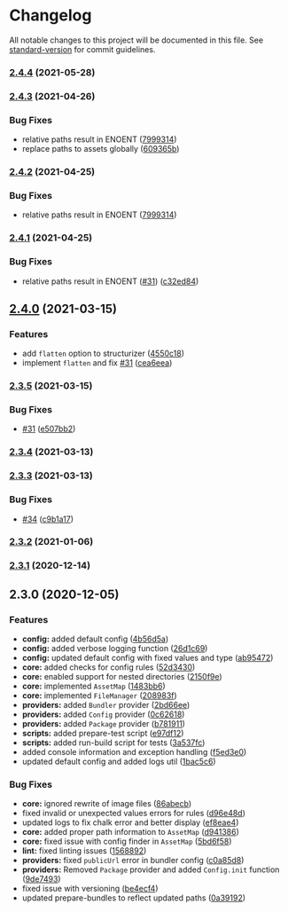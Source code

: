# Changelog

All notable changes to this project will be documented in this file. See [standard-version](https://github.com/conventional-changelog/standard-version) for commit guidelines.

### [2.4.4](https://github.com/samrith-s/parcel-plugin-structurize/compare/v2.4.3...v2.4.4) (2021-05-28)

### [2.4.3](https://github.com/samrith-s/parcel-plugin-structurize/compare/v2.4.0...v2.4.3) (2021-04-26)


### Bug Fixes

* relative paths result in ENOENT ([7999314](https://github.com/samrith-s/parcel-plugin-structurize/commit/79993147e7b8c9a04c1d59284bc23c428b0b12b2))
* replace paths to assets globally ([609365b](https://github.com/samrith-s/parcel-plugin-structurize/commit/609365bad2615171ede9843a06b5065a95abee5f))

### [2.4.2](https://github.com/samrith-s/parcel-plugin-structurize/compare/v2.4.0...v2.4.2) (2021-04-25)


### Bug Fixes

* relative paths result in ENOENT ([7999314](https://github.com/samrith-s/parcel-plugin-structurize/commit/79993147e7b8c9a04c1d59284bc23c428b0b12b2))

### [2.4.1](https://github.com/samrith-s/parcel-plugin-structurize/compare/v2.4.0...v2.4.1) (2021-04-25)


### Bug Fixes

* relative paths result in ENOENT ([#31](https://github.com/samrith-s/parcel-plugin-structurize/issues/31)) ([c32ed84](https://github.com/samrith-s/parcel-plugin-structurize/commit/c32ed84ecfefe9e1d39c1aa6e24e2d74145b3387))

## [2.4.0](https://github.com/samrith-s/parcel-plugin-structurize/compare/v2.3.5...v2.4.0) (2021-03-15)


### Features

* add `flatten` option to structurizer ([4550c18](https://github.com/samrith-s/parcel-plugin-structurize/commit/4550c18c8001c165338247c54ea9216df0c1f433))
* implement `flatten` and fix [#31](https://github.com/samrith-s/parcel-plugin-structurize/issues/31) ([cea6eea](https://github.com/samrith-s/parcel-plugin-structurize/commit/cea6eeaf75d582dd3d0680597a64359cd8573091))

### [2.3.5](https://github.com/samrith-s/parcel-plugin-structurize/compare/v2.3.4...v2.3.5) (2021-03-15)


### Bug Fixes

* [#31](https://github.com/samrith-s/parcel-plugin-structurize/issues/31) ([e507bb2](https://github.com/samrith-s/parcel-plugin-structurize/commit/e507bb2c03a62ca65c6161ba686f48889b449d55))

### [2.3.4](https://github.com/samrith-s/parcel-plugin-structurize/compare/v2.3.3...v2.3.4) (2021-03-13)

### [2.3.3](https://github.com/samrith-s/parcel-plugin-structurize/compare/v2.3.2...v2.3.3) (2021-03-13)


### Bug Fixes

* [#34](https://github.com/samrith-s/parcel-plugin-structurize/issues/34) ([c9b1a17](https://github.com/samrith-s/parcel-plugin-structurize/commit/c9b1a1763b1ef8e5a21442098e26054e1916df3a))

### [2.3.2](https://github.com/samrith-s/parcel-plugin-structurize/compare/v2.3.1...v2.3.2) (2021-01-06)

### [2.3.1](https://github.com/samrith-s/parcel-plugin-structurize/compare/v2.3.0...v2.3.1) (2020-12-14)

## 2.3.0 (2020-12-05)


### Features

* **config:** added default config ([4b56d5a](https://github.com/samrith-s/parcel-plugin-structurize/commit/4b56d5a236f9e042e45d166e3007e6db51d12f09))
* **config:** added verbose logging function ([26d1c69](https://github.com/samrith-s/parcel-plugin-structurize/commit/26d1c69c77a689c0ad7e2643138995e66b8a8978))
* **config:** updated default config with fixed values and type ([ab95472](https://github.com/samrith-s/parcel-plugin-structurize/commit/ab954727aa36d1d658abea2e886bf3f71ccaf2e8))
* **core:** added checks for config rules ([52d3430](https://github.com/samrith-s/parcel-plugin-structurize/commit/52d3430251535d9fbda50490f21511bf002a0664))
* **core:** enabled support for nested directories ([2150f9e](https://github.com/samrith-s/parcel-plugin-structurize/commit/2150f9e1869bccf299489260170eacbec3a24497))
* **core:** implemented `AssetMap` ([1483bb6](https://github.com/samrith-s/parcel-plugin-structurize/commit/1483bb6d88de810f36be5844da3baf7511bf1459))
* **core:** implemented `FileManager` ([208983f](https://github.com/samrith-s/parcel-plugin-structurize/commit/208983f266b65bc7b85c031943e0a50ed5dbd6f2))
* **providers:** added `Bundler` provider ([2bd66ee](https://github.com/samrith-s/parcel-plugin-structurize/commit/2bd66ee3d2f7e96378c0ab038c0ac73c36c04a02))
* **providers:** added `Config` provider ([0c62618](https://github.com/samrith-s/parcel-plugin-structurize/commit/0c62618472c3ba6f38e955d32474f80506459835))
* **providers:** added `Package` provider ([b781911](https://github.com/samrith-s/parcel-plugin-structurize/commit/b781911fdeefb34c464de0aeae906ed951cd82b1))
* **scripts:** added prepare-test script ([e97df12](https://github.com/samrith-s/parcel-plugin-structurize/commit/e97df1271c79146d6188311efe016bc98849edd1))
* **scripts:** added run-build script for tests ([3a537fc](https://github.com/samrith-s/parcel-plugin-structurize/commit/3a537fc6e7cb166a7a2c9040ffbee3c912580dd7))
* added console information and exception handling ([f5ed3e0](https://github.com/samrith-s/parcel-plugin-structurize/commit/f5ed3e07e1cc0cf194d2394f17c84f47e3e2348e))
* updated default config and added logs util ([1bac5c6](https://github.com/samrith-s/parcel-plugin-structurize/commit/1bac5c620f28d138009721699d3a552801be1610))


### Bug Fixes

* **core:** ignored rewrite of image files ([86abecb](https://github.com/samrith-s/parcel-plugin-structurize/commit/86abecb0eb389fd5b3f7bf450b6e6c45b8212ff4))
* fixed invalid or unexpected values errors for rules ([d96e48d](https://github.com/samrith-s/parcel-plugin-structurize/commit/d96e48df8e49af255ba1b6c8c198434cda13faff))
* updated logs to fix chalk error and better display ([ef8eae4](https://github.com/samrith-s/parcel-plugin-structurize/commit/ef8eae4101265d346aa5ded4bd2b153daa699045))
* **core:** added proper path information to `AssetMap` ([d941386](https://github.com/samrith-s/parcel-plugin-structurize/commit/d94138633a92ddce5898cdb9f1425d1f471cb572))
* **core:** fixed issue with config finder in `AssetMap` ([5bd6f58](https://github.com/samrith-s/parcel-plugin-structurize/commit/5bd6f58a9c367ed8256cb08f1282f9159430b069))
* **lint:** fixed linting issues ([1568892](https://github.com/samrith-s/parcel-plugin-structurize/commit/1568892cefcb1c23da36b49dc922eb7e4f033586))
* **providers:** fixed `publicUrl` error in bundler config ([c0a85d8](https://github.com/samrith-s/parcel-plugin-structurize/commit/c0a85d86c4980697cec637a623f7cd699fb6565e))
* **providers:** Removed `Package` provider and added `Config.init` function ([9de7493](https://github.com/samrith-s/parcel-plugin-structurize/commit/9de74931eb448e87fe99aed4faa14b9f31129188))
* fixed issue with versioning ([be4ecf4](https://github.com/samrith-s/parcel-plugin-structurize/commit/be4ecf49e39bb96bbcedfe7ef3125bc8fc00f42e))
* updated prepare-bundles to reflect updated paths ([0a39192](https://github.com/samrith-s/parcel-plugin-structurize/commit/0a391928cc95514ef980dd984b3123cdcb397be4))
